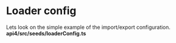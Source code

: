 # Loader config

Lets look on the simple example of the import/export configuration. 
**api4/src/seeds/loaderConfig.ts**
